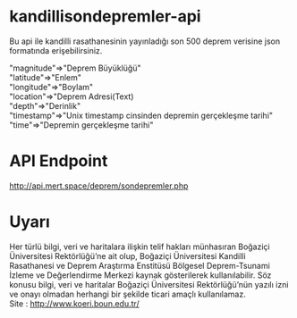# kandillisondepremler-api
Bu api ile kandilli rasathanesinin yayınladığı son 500 deprem verisine json formatında erişebilirsiniz.

"magnitude"=>"Deprem Büyüklüğü"<br>
"latitude"=>"Enlem"<br>
"longitude"=>"Boylam"<br>
"location"=>"Deprem Adresi(Text)<br>
"depth"=>"Derinlik"<br>
"timestamp"=>"Unix timestamp cinsinden depremin gerçekleşme tarihi"<br>
"time"=>"Depremin gerçekleşme tarihi"<br>

# API Endpoint
http://api.mert.space/deprem/sondepremler.php

# Uyarı
Her türlü bilgi, veri ve haritalara ilişkin telif hakları münhasıran Boğaziçi Üniversitesi Rektörlüğü’ne ait olup, Boğaziçi Üniversitesi Kandilli Rasathanesi ve Deprem Araştırma Enstitüsü Bölgesel Deprem-Tsunami İzleme ve Değerlendirme Merkezi kaynak gösterilerek kullanılabilir. Söz konusu bilgi, veri ve haritalar Boğaziçi Üniversitesi Rektörlüğü’nün yazılı izni ve onayı olmadan herhangi bir şekilde ticari amaçlı kullanılamaz.<br>
Site : http://www.koeri.boun.edu.tr/
